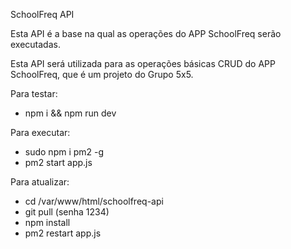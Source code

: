SchoolFreq API

Esta API é a base na qual as operações do APP SchoolFreq serão executadas.

Esta API será utilizada para as operações básicas CRUD do APP SchoolFreq, que é um projeto do Grupo 5x5.

Para testar:
- npm i && npm run dev
  
Para executar:
- sudo npm i pm2 -g
- pm2 start app.js

Para atualizar:
- cd /var/www/html/schoolfreq-api
- git pull (senha 1234)
- npm install
- pm2 restart app.js
